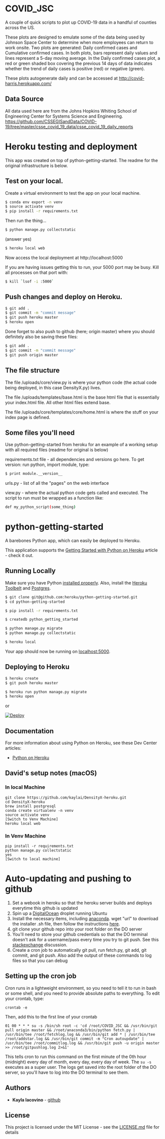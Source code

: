 COVID_JSC
=========

A couple of quick scripts to plot up COVID-19 data in a handful of counties across the US.

These plots are designed to emulate some of the data being used by Johnson Space Center to determine when more employees can return to work onsite. Two plots are generated: Daily confirmed cases and Cumulative confirmed cases. In both plots, bars represent daily values and lines represent a 5-day moving average. In the Daily confirmed cases plot, a red or green shaded box covering the previous 14 days of data indicates whether the trend of daily cases is positive (red) or negative (green).

These plots autogenerate daily and can be accessed at http://covid-harris.herokuapp.com/

Data Source
-----------
All data used here are from the Johns Hopkins Whiting School of Engineering Center for Systems Science and Engineering. https://github.com/CSSEGISandData/COVID-19/tree/master/csse_covid_19_data/csse_covid_19_daily_reports

# Heroku testing and deployment

This app was created on top of python-getting-started. The readme for the original infrastructure is below.

## Test on your local.

Create a virtual environment to test the app on your local machine.

```sh
$ conda env export -n venv
$ source activate venv
$ pip install -r requirements.txt
```

Then run the thing...
```sh
$ python manage.py collectstatic
```
(answer yes)

```sh
$ heroku local web
```

Now access the local deployment at http://localhost:5000

If you are having issues getting this to run, your 5000 port may be busy. Kill all processes on that port with:
```sh
$ kill `lsof -i :5000`
```

## Push changes and deploy on Heroku.
```sh
$ git add .
$ git commit -m "commit message"
$ git push heroku master
$ heroku open
```

Done forget to also push to github (here; origin master) where you should definitely also be saving these files:
```sh
$ git add .
$ git commit -m "commit message"
$ git push origin master
```

## The file structure
The file /uploads/core/view.py is where your python code (the actual code being deployed, in this case DensityX.py) lives.

The file /uploads/templates/base.html is the base html file that is essentially your index.html file. All other html files extend base.

The file /uploads/core/templates/core/home.html is where the stuff on your index page is defined.

## Some files you'll need
Use python-getting-started from heroku for an example of a working setup with all required files (readme for original is below)

requirements.txt file - all dependencies and versions go here. To get version: run python, import module, type:
```sh
$ print module.__version__
```

urls.py - list of all the "pages" on the web interface

view.py - where the actual python code gets called and executed. The script to run must be wrapped as a function like:
```sh
def my_python_script(some_thing)
```

# python-getting-started

A barebones Python app, which can easily be deployed to Heroku.

This application supports the [Getting Started with Python on Heroku](https://devcenter.heroku.com/articles/getting-started-with-python) article - check it out.

## Running Locally

Make sure you have Python [installed properly](http://install.python-guide.org).  Also, install the [Heroku Toolbelt](https://toolbelt.heroku.com/) and [Postgres](https://devcenter.heroku.com/articles/heroku-postgresql#local-setup).

```sh
$ git clone git@github.com:heroku/python-getting-started.git
$ cd python-getting-started

$ pip install -r requirements.txt

$ createdb python_getting_started

$ python manage.py migrate
$ python manage.py collectstatic

$ heroku local
```

Your app should now be running on [localhost:5000](http://localhost:5000/).

## Deploying to Heroku

```sh
$ heroku create
$ git push heroku master

$ heroku run python manage.py migrate
$ heroku open
```
or

[![Deploy](https://www.herokucdn.com/deploy/button.png)](https://heroku.com/deploy)

## Documentation

For more information about using Python on Heroku, see these Dev Center articles:

- [Python on Heroku](https://devcenter.heroku.com/categories/python)

## David's setup notes (macOS)

### In local Machine
```
git clone https://github.com/kaylai/DensityX-heroku.git
cd DensityX-heroku
brew install postgresql
conda create virtualenv -n venv
source activate venv
[Switch to Venv Machine]
heroku local web
```

### In Venv Machine
```
pip install -r requirements.txt
python manage.py collectstatic
yes
[Switch to local machine]
```

# Auto-updating and pushing to github
1. Set a webook in heroku so that the heroku server builds and deploys everytime this github is updated
2. Spin up a [DigitalOcean](https://www.digitalocean.com/) droplet running Ubuntu
3. Install the necessary items, including [anaconda](https://www.anaconda.com/products/individual). wget "url" to download the installer .sh file, then follow the instructions [here](https://docs.anaconda.com/anaconda/install/linux/).
4. git clone your github repo into your root folder on the DO server
5. You'll need to store your github credentials so that the DO terminal doesn't ask for a username/pass every time you try to git push. See this [stackexchange](https://stackoverflow.com/questions/35942754/how-to-save-username-and-password-in-git-gitextension) discussion. 
5. Create a cron job to automatically git pull, run fetch.py, git add, git commit, and git push. Also add the output of these commands to log files so that you can debug

## Setting up the cron job
Cron runs in a lightweight environment, so you need to tell it to run in bash or some shell, and you need to provide absolute paths to everything. To edit your crontab, type:

```
crontab -e
```

Then, add this to the first line of your crontab
```
01 00 * * * su -s /bin/sh root -c 'cd /root/COVID_JSC && /usr/bin/git pull origin master && /root/anaconda3/bin/python fetch.py | /usr/bin/tee /root/fetchlog.log && /usr/bin/git add * | /usr/bin/tee /root/addstar.log && /usr/bin/git commit -m "Cron autoupdate" | /usr/bin/tee /root/commitlog.log && /usr/bin/git push -u origin master >> /root/gitpushlog.log 2>&1'
```

This tells cron to run this command on the first minute of the 0th hour (midnight) every day of month, every day, every day of week. The `su -s` executes as a super user. The logs get saved into the root folder of the DO server, so you'll have to log into the DO terminal to see them.

## Authors

* **Kayla Iacovino** - [github](https://github.com/kaylai)


## License

This project is licensed under the MIT License - see the [LICENSE.md](LICENSE.md) file for details
